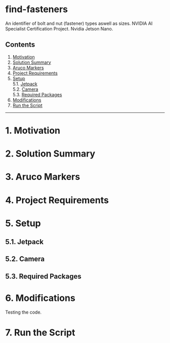# find-fasteners
An identifier of bolt and nut (fastener) types aswell as sizes. NVIDIA AI Specialist Certification Project. Nvidia Jetson Nano.
## Contents
1. [Motivation](#1-motivation)
2. [Solution Summary](#2-solution-summary)
3. [Aruco Markers](#3-aruco-markers)
4. [Project Requirements](#4-project-requirements)
5. [Setup](#5-setup)<br>
  5.1. [Jetpack](#51-jetpack)<br>
  5.2. [Camera](#52-camera)<br>
  5.3. [Required Packages](#53-required-packages)<br>
6. [Modifications](#6-modifications)
7. [Run the Script](#7-run-the-script)
<hr>

# 1. Motivation

# 2. Solution Summary

# 3. Aruco Markers

# 4. Project Requirements

# 5. Setup

## 5.1. Jetpack

## 5.2. Camera

## 5.3. Required Packages

# 6. Modifications
Testing the code.
# 7. Run the Script
